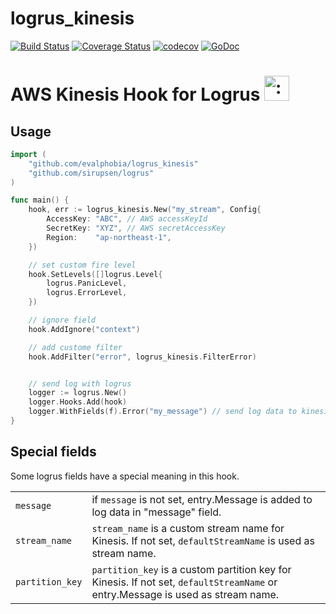 logrus_kinesis
====

[![Build Status](https://travis-ci.org/evalphobia/logrus_kinesis.svg?branch=master)](https://travis-ci.org/evalphobia/logrus_kinesis) [![Coverage Status](https://coveralls.io/repos/evalphobia/logrus_kinesis/badge.svg?branch=master&service=github)](https://coveralls.io/github/evalphobia/logrus_kinesis?branch=master) [![codecov](https://codecov.io/gh/evalphobia/logrus_kinesis/branch/master/graph/badge.svg)](https://codecov.io/gh/evalphobia/logrus_kinesis)
 [![GoDoc](https://godoc.org/github.com/evalphobia/logrus_kinesis?status.svg)](https://godoc.org/github.com/evalphobia/logrus_kinesis)


# AWS Kinesis Hook for Logrus <img src="http://i.imgur.com/hTeVwmJ.png" width="40" height="40" alt=":walrus:" class="emoji" title=":walrus:"/>

## Usage

```go
import (
    "github.com/evalphobia/logrus_kinesis"
    "github.com/sirupsen/logrus"
)

func main() {
    hook, err := logrus_kinesis.New("my_stream", Config{
        AccessKey: "ABC", // AWS accessKeyId
        SecretKey: "XYZ", // AWS secretAccessKey
        Region:    "ap-northeast-1",
    })

    // set custom fire level
    hook.SetLevels([]logrus.Level{
        logrus.PanicLevel,
        logrus.ErrorLevel,
    })

    // ignore field
    hook.AddIgnore("context")

    // add custome filter
    hook.AddFilter("error", logrus_kinesis.FilterError)


    // send log with logrus
    logger := logrus.New()
    logger.Hooks.Add(hook)
    logger.WithFields(f).Error("my_message") // send log data to kinesis as JSON
}
```


## Special fields

Some logrus fields have a special meaning in this hook.

|||
|:--|:--|
|`message`|if `message` is not set, entry.Message is added to log data in "message" field. |
|`stream_name`|`stream_name` is a custom stream name for Kinesis. If not set, `defaultStreamName` is used as stream name.|
|`partition_key`|`partition_key` is a custom partition key for Kinesis. If not set, `defaultStreamName` or entry.Message is used as stream name.|
